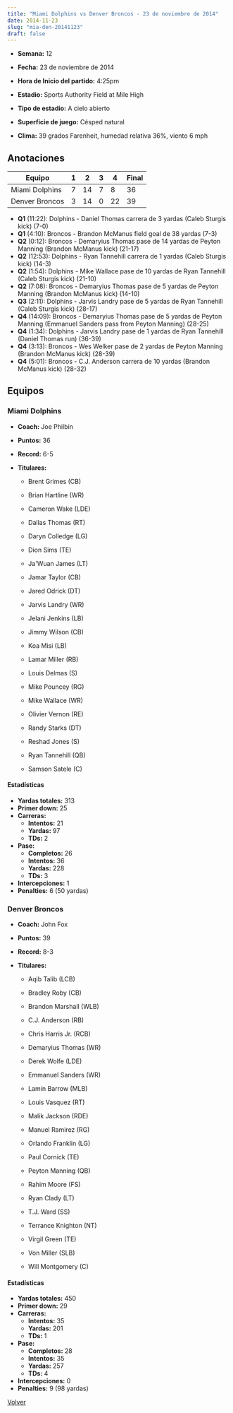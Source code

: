 ```yaml
---
title: "Miami Dolphins vs Denver Broncos - 23 de noviembre de 2014"
date: 2014-11-23
slug: "mia-den-20141123"
draft: false
---
```


* **Semana:** 12
* **Fecha:** 23 de noviembre de 2014

* **Hora de Inicio del partido:** 4:25pm
* **Estadio:** Sports Authority Field at Mile High
* **Tipo de estadio:** A cielo abierto
* **Superficie de juego:** Césped natural
* **Clima:** 39 grados Farenheit, humedad relativa 36%, viento 6 mph





## Anotaciones
| Equipo | 1 | 2 | 3 | 4 | Final |
|--------|---|---|---|---|-------|
| Miami Dolphins  | 7 | 14 | 7 | 8  | 36 |
| Denver Broncos  | 3 | 14 | 0 | 22  | 39 |
* **Q1** (11:22): Dolphins - Daniel Thomas carrera de 3 yardas (Caleb Sturgis kick) (7-0)
* **Q1** (4:10): Broncos - Brandon McManus field goal de 38 yardas (7-3)
* **Q2** (0:12): Broncos - Demaryius Thomas pase de 14 yardas de Peyton Manning (Brandon McManus kick) (21-17)
* **Q2** (12:53): Dolphins - Ryan Tannehill carrera de 1 yardas (Caleb Sturgis kick) (14-3)
* **Q2** (1:54): Dolphins - Mike Wallace pase de 10 yardas de Ryan Tannehill (Caleb Sturgis kick) (21-10)
* **Q2** (7:08): Broncos - Demaryius Thomas pase de 5 yardas de Peyton Manning (Brandon McManus kick) (14-10)
* **Q3** (2:11): Dolphins - Jarvis Landry pase de 5 yardas de Ryan Tannehill (Caleb Sturgis kick) (28-17)
* **Q4** (14:09): Broncos - Demaryius Thomas pase de 5 yardas de Peyton Manning (Emmanuel Sanders pass from Peyton Manning) (28-25)
* **Q4** (1:34): Dolphins - Jarvis Landry pase de 1 yardas de Ryan Tannehill (Daniel Thomas run) (36-39)
* **Q4** (3:13): Broncos - Wes Welker pase de 2 yardas de Peyton Manning (Brandon McManus kick) (28-39)
* **Q4** (5:01): Broncos - C.J. Anderson carrera de 10 yardas (Brandon McManus kick) (28-32)


## Equipos


### Miami Dolphins
* **Coach:** Joe Philbin
* **Puntos:** 36
* **Record:** 6-5
* **Titulares:** 

  * Brent Grimes (CB) 

  * Brian Hartline (WR) 

  * Cameron Wake (LDE) 

  * Dallas Thomas (RT) 

  * Daryn Colledge (LG) 

  * Dion Sims (TE) 

  * Ja'Wuan James (LT) 

  * Jamar Taylor (CB) 

  * Jared Odrick (DT) 

  * Jarvis Landry (WR) 

  * Jelani Jenkins (LB) 

  * Jimmy Wilson (CB) 

  * Koa Misi (LB) 

  * Lamar Miller (RB) 

  * Louis Delmas (S) 

  * Mike Pouncey (RG) 

  * Mike Wallace (WR) 

  * Olivier Vernon (RE) 

  * Randy Starks (DT) 

  * Reshad Jones (S) 

  * Ryan Tannehill (QB) 

  * Samson Satele (C) 

#### Estadísticas
* **Yardas totales:** 313
* **Primer down:** 25
* **Carreras:**
  * **Intentos:** 21
  * **Yardas:** 97
  * **TDs:** 2
* **Pase:**
  * **Completos:** 26
  * **Intentos:** 36
  * **Yardas:** 228
  * **TDs:** 3
* **Intercepciones:** 1
* **Penalties:** 6 (50 yardas)

### Denver Broncos
* **Coach:** John Fox
* **Puntos:** 39
* **Record:** 8-3
* **Titulares:** 

  * Aqib Talib (LCB) 

  * Bradley Roby (CB) 

  * Brandon Marshall (WLB) 

  * C.J. Anderson (RB) 

  * Chris Harris Jr. (RCB) 

  * Demaryius Thomas (WR) 

  * Derek Wolfe (LDE) 

  * Emmanuel Sanders (WR) 

  * Lamin Barrow (MLB) 

  * Louis Vasquez (RT) 

  * Malik Jackson (RDE) 

  * Manuel Ramirez (RG) 

  * Orlando Franklin (LG) 

  * Paul Cornick (TE) 

  * Peyton Manning (QB) 

  * Rahim Moore (FS) 

  * Ryan Clady (LT) 

  * T.J. Ward (SS) 

  * Terrance Knighton (NT) 

  * Virgil Green (TE) 

  * Von Miller (SLB) 

  * Will Montgomery (C) 

#### Estadísticas
* **Yardas totales:** 450
* **Primer down:** 29
* **Carreras:**
  * **Intentos:** 35
  * **Yardas:** 201
  * **TDs:** 1
* **Pase:**
  * **Completos:** 28
  * **Intentos:** 35
  * **Yardas:** 257
  * **TDs:** 4
* **Intercepciones:** 0
* **Penalties:** 9 (98 yardas)


[Volver](/historia/2014)
